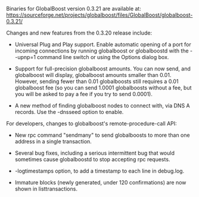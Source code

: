 Binaries for GlobalBoost version 0.3.21 are available at:
  https://sourceforge.net/projects/globalboost/files/GlobalBoost/globalboost-0.3.21/

Changes and new features from the 0.3.20 release include:

* Universal Plug and Play support.  Enable automatic opening of a port for incoming connections by running globalboost or globalboostd with the - -upnp=1 command line switch or using the Options dialog box.

* Support for full-precision globalboost amounts.  You can now send, and globalboost will display, globalboost amounts smaller than 0.01.  However, sending fewer than 0.01 globalboosts still requires a 0.01 globalboost fee (so you can send 1.0001 globalboosts without a fee, but you will be asked to pay a fee if you try to send 0.0001).

* A new method of finding globalboost nodes to connect with, via DNS A records. Use the -dnsseed option to enable.

For developers, changes to globalboost's remote-procedure-call API:

* New rpc command "sendmany" to send globalboosts to more than one address in a single transaction.

* Several bug fixes, including a serious intermittent bug that would sometimes cause globalboostd to stop accepting rpc requests. 

* -logtimestamps option, to add a timestamp to each line in debug.log.

* Immature blocks (newly generated, under 120 confirmations) are now shown in listtransactions.
